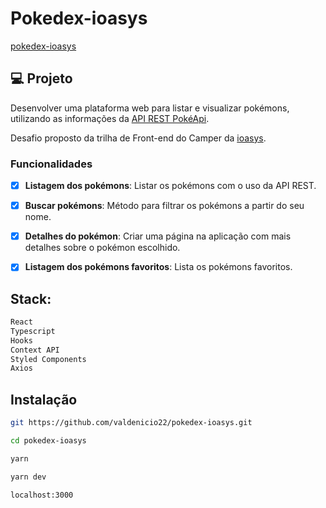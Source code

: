 # Pokedex-ioasys

[pokedex-ioasys](https://pokedex-three-bay.vercel.app/)

## 💻 Projeto

Desenvolver uma plataforma web para listar e visualizar pokémons, utilizando as informações da [API REST PokéApi](https://pokeapi.co/).

Desafio proposto da trilha de Front-end do Camper da [ioasys](https://ioasys.com.br/).

### Funcionalidades

- [x] **Listagem dos pokémons**: Listar os pokémons com o uso da API REST.

- [x] **Buscar pokémons**: Método para filtrar os pokémons a partir do seu nome.

- [x] **Detalhes do pokémon**: Criar uma página na aplicação com mais detalhes sobre o pokémon escolhido.

- [x] **Listagem dos pokémons favoritos**: Lista os pokémons favoritos.

## Stack:

```sh
React
Typescript
Hooks
Context API
Styled Components
Axios
```

## Instalação

```sh
git https://github.com/valdenicio22/pokedex-ioasys.git
```

```sh
cd pokedex-ioasys
```

```sh
yarn
```

```sh
yarn dev
```

```sh
localhost:3000
```
